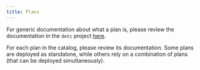 ```yaml
---
title: Plans
---
```


For generic documentation about what a plan is, please review the documentation in the `detc` project [here](https://lacework-dev.github.io/detc/concepts/overview).

For each plan in the catalog, please review its documentation.  Some plans are deployed as standalone, while others rely on a combination of plans (that can be deployed simultaneously). 
